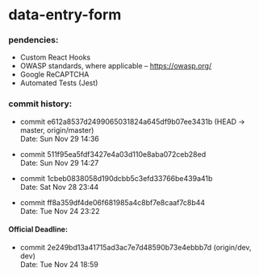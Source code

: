 # data-entry-form

### pendencies:

- Custom React Hooks
- OWASP standards, where applicable – https://owasp.org/
- Google ReCAPTCHA
- Automated Tests (Jest)

### commit history:

  - commit e612a8537d2499065031824a645df9b07ee3431b (HEAD -> master, origin/master)<br/>
  Date:   Sun Nov 29 14:36

  - commit 511f95ea5fdf3427e4a03d110e8aba072ceb28ed<br/>
  Date:   Sun Nov 29 14:27

  - commit 1cbeb0838058d190dcbb5c3efd33766be439a41b<br/>
  Date:   Sat Nov 28 23:44

  - commit ff8a359df4de06f681985a4c8bf7e8caaf7c8b44<br/>
  Date:   Tue Nov 24 23:22

  #### Official Deadline:
  - commit 2e249bd13a41715ad3ac7e7d48590b73e4ebbb7d (origin/dev, dev)<br/>
  Date:   Tue Nov 24 18:59
